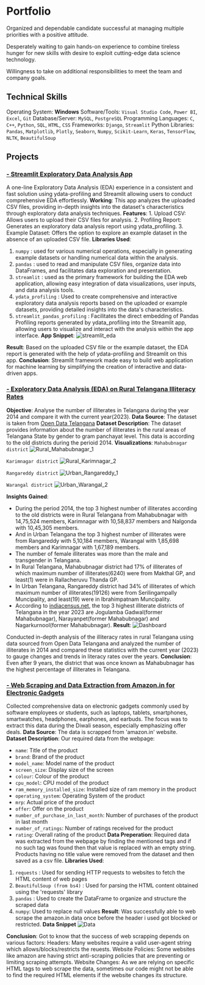 # Portfolio

Organized and dependable candidate successful at managing multiple priorities with a positive attitude. 

Desperately waiting to gain hands-on experience to combine tireless hunger for new skills with desire to exploit cutting-edge data science technology. 

Willingness to take on additional responsibilities to meet the team and company goals. 

## Technical Skills

Operating System: **Windows**
Software/Tools: `Visual Studio Code`, `Power BI`, `Excel`, `Git`
Database/Server: `MySQL`, `PostgreSQL`
Programming Languages: `C`, `C++`, `Python`, `SQL`, `HTML`, `CSS`
Frameworks: `Django`, `Streamlit`
Python Libraries: `Pandas`, `Matplotlib`, `Plotly`, `Seaborn`, `Numpy`, `Scikit-Learn`, `Keras`, `TensorFlow`, `NLTK`, `BeautifulSoup`

## Projects
### [**- Streamlit Exploratory Data Analysis App**](https://chandu-2122-streamlit-eda-app-main-ehhr37.streamlit.app/)

 A one-line Exploratory Data Analysis (EDA) experience in a consistent and fast solution using ydata-profiling and Streamlit allowing users to conduct comprehensive EDA effortlessly.
 **Working**: This app analyzes the uploaded CSV files, providing in-depth insights into the dataset's characteristics through exploratory data analysis techniques.
 **Features**: 1. Upload CSV: Allows users to upload their CSV files for analysis.
 2. Profiling Report: Generates an exploratory data analysis report using ydata_profiling.
 3. Example Dataset: Offers the option to explore an example dataset in the absence of an uploaded CSV file.
 **Libraries Used**:
 1. `numpy` : used for various numerical operations, especially in generating example datasets or handling numerical data within the analysis.
 2. `pandas` : used to read and manipulate CSV files, organize data into DataFrames, and facilitates data exploration and presentation.
 3. `streamlit` : used as the primary framework for building the EDA web application, allowing easy integration of data visualizations, user inputs, and data analysis tools.
 4. `ydata_profiling` : Used to create comprehensive and interactive exploratory data analysis reports based on the uploaded or example datasets, providing detailed insights into the data's characteristics.
 5. `streamlit_pandas_profiling` : Facilitates the direct embedding of Pandas Profiling reports generated by ydata_profiling into the Streamlit app, allowing users to visualize and interact with the analysis within the app interface.
**App Snippet**:
 ![streamlit_eda](/assets/streamlit_eda.png)

 **Result**: Based on the uploaded CSV file or the example dataset, the EDA report is generated with the help of ydata-profiling and Streamlit on this app.
 **Conclusion**: Streamlit framework made easy to build web application for machine learning by simplifying the creation of interactive and data-driven apps.

### [**- Exploratory Data Analysis (EDA) on Rural Telangana Illiteracy Rates**](https://github.com/Chandu-2122/Power_BI)

 **Objective**: Analyse the number of illiterates in Telangana during the year 2014 and compare it with the current year(2023).
 **Data Source**: The dataset is taken from [Open Data Telangana](https://data.telangana.gov.in/dataset/number-illiterates-rural-telangana)
 **Dataset Description**: The dataset provides information about the number of illiterates in the rural areas of Telangana State by gender to gram panchayat level. This data is according to the old districts during the perioid 2014.
 **Visualizations**:
 `Mahabubnagar district`
 ![Rural_Mahabubnagar_1](/assets/r1m.png)

 `Karimnagar district`
 ![Rural_Karimnagar_2](/assets/rk2.png)
 
 `Rangareddy district`
 ![Urban_Rangareddy_1](/assets/ur1.png)
 
 `Warangal district`
 ![Urban_Warangal_2](/assets/uw2.png)
 
 **Insights Gained**:
 - During the period 2014, the top 3 highest number of illiterates according to the old districts were in Rural Telangana from Mahabubnagar with 14,75,524 members, Karimnagar with 10,58,837 members and Nalgonda with 10,45,305 members.
 - And in Urban Telangana the top 3 highest number of illiterates were from Rangareddy with 5,10,184 members, Warangal with 1,85,698 members and Karimnagar with 1,67,189 members.
 - The number of female illiterates was more than the male and transgender in Telangana.
 -  In Rural Telangana, Mahabubnagar district had 17% of illiterates of which maximum number of illiterates(6240) were from Makthal GP, and least(1) were in Rallacheruvu Thanda GP.
 -  In Urban Telangana, Rangareddy district had 34% of illiterates of which maximum number of illiterates(19126) were from Serilingampally Muncipality, and least(19) were in Ibrahimpatnam Muncipality.
 -  According to [indiacensus.net](https://www.indiacensus.net/states/telangana/literacy), the top 3 highest illiterate districts of Telangana in the year 2023 are Jogulamba Gadwal(former Mahabubnagar), Narayanpet(former Mahabubnagar) and Nagarkurnool(former Mahabubnagar).
 **Result**:
 ![Dashboard](/assets/powerbi_snippet.png)
 
 Conducted in-depth analysis of the illiteracy rates in rural Telangana using data sourced from Open Data Telangana and analyzed the number of illiterates in 2014 and compared these statistics with the current year (2023) to gauge changes and trends in literacy rates over the years.
 **Conclusion**:
 Even after 9 years, the district that was once known as Mahabubnagar has the highest percentage of illiterates in Telangana.

### [**- Web Scraping and Data Extraction from Amazon.in for Electronic Gadgets**](https://github.com/Chandu-2122/Web_Scrapping)

 Collected comprehensive data on electronic gadgets commonly used by software employees or students, such as laptops, tablets, smartphones, smartwatches, headphones, earphones, and earbuds. The focus was to extract this data during the Diwali season, especially emphasizing offer deals.
 **Data Source**: The data is scrapped from 'amazon.in' website.
 **Dataset Description**: Our required data from the webpage:
 - `name`: Title of the product
 - `brand`: Brand of the product
 - `model_name`: Model name of the product
 - `screen_size`: Display size of the screen
 - `colour`: Colour of the product
 - `cpu_model`: CPU model of the product
 - `ram_memory_installed_size`: Installed size of ram memory in the product
 - `operating_system`: Operating System of the product
 - `mrp`: Actual price of the product
 - `offer`: Offer on the product
 - `number_of_purchase_in_last_month`: Number of purchases of the product in last month
 - `number_of_ratings`: Number of ratings received for the product
 - `rating`: Overall rating of the product
 **Data Preperation**:
 Required data was extracted from the webpage by finding the mentioned tags and if no such tag was found then that value is replaced with an empty string.
 Products having no title value were removed from the dataset and then saved as a csv file.
 **Libraries Used**:
 1. `requests` : Used for sending HTTP requests to websites to fetch the HTML content of web pages
 2. `BeautifulSoup (from bs4)` : Used for parsing the HTML content obtained using the 'requests' library
 3. `pandas` : Used to create the DataFrame to organize and structure the scraped data
 4. `numpy`: Used to replace null values
 **Result**: Was successfully able to web scrape the amazon.in data once before the header i used got blocked or restricted.
 **Data Snippet**
 ![Data](/assets/data_snippet.png)

 **Conclusion**: Got to know that the success of web scrapping depends on various factors:
 Headers: Many websites require a valid user-agent string which allows/blocks/restricts the reuests.
 Website Policies: Some websites like amazon are having strict anti-scraping policies that are preventing or limiting scraping attempts.
 Website Changes: As we are relying on specific HTML tags to web scrape the data, sometimes our code might not be able to find the required HTML elements if the website changes its structure.
 
